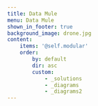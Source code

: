 ```yaml
---
title: Data Mule
menu: Data Mule
shown_in_footer: true
background_image: drone.jpg
content:
    items: '@self.modular'
    order:
        by: default
        dir: asc
        custom:
            - _solutions
            - _diagrams
            - _diagrams2
---
```

